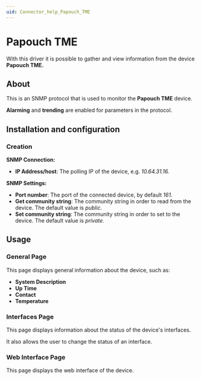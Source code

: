 ```yaml
---
uid: Connector_help_Papouch_TME
---
```


# Papouch TME

With this driver it is possible to gather and view information from the device **Papouch TME.**

## About

This is an SNMP protocol that is used to monitor the **Papouch TME** device.

**Alarming** and **trending** are enabled for parameters in the protocol.

## Installation and configuration

### Creation

**SNMP Connection:**

- **IP Address/host**: The polling IP of the device, e.g. *10.64.31.16.*

**SNMP Settings:**

- **Port number**: The port of the connected device, by default *161.*
- **Get community string**: The community string in order to read from the device. The default value is *public*.
- **Set community string**: The community string in order to set to the device. The default value is *private*.

## Usage

### General Page

This page displays general information about the device, such as:

- **System Description**
- **Up Time**
- **Contact**
- **Temperature**

### Interfaces Page

This page displays information about the status of the device's interfaces.

It also allows the user to change the status of an interface.

### Web Interface Page

This page displays the web interface of the device.
